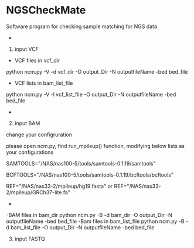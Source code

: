# NGSCheckMate
Software program for checking sample matching for NGS data

-
1) input VCF
- VCF files in vcf_dir

python ncm.py -V -d vcf_dir -O output_Dir -N outputfileName -bed bed_file

- VCF lists in bam_list_file

python ncm.py -V -l vcf_list_file -O output_Dir -N outputfileName -bed bed_file


-
2) input BAM

change your configruration

please open ncm.py, find run_mpileup() function, modifying below lists as your configurations

SAMTOOLS="/NAS/nas100-5/tools/samtools-0.1.19/samtools"

BCFTOOLS="/NAS/nas100-5/tools/samtools-0.1.19/bcftools/bcftools"

REF="/NAS/nas33-2/mpileup/hg19.fasta" or REF="/NAS/nas33-2/mpileup/GRCh37-lite.fa"

-
-BAM files in bam_dir
 python ncm.py -B -d bam_dir -O output_Dir -N outputfileName -bed bed_file
-Bam files in bam_list_file
 python ncm.py -B -d bam_list_file -O output_Dir -N outputfileName -bed bed_file
 
3) input FASTQ

